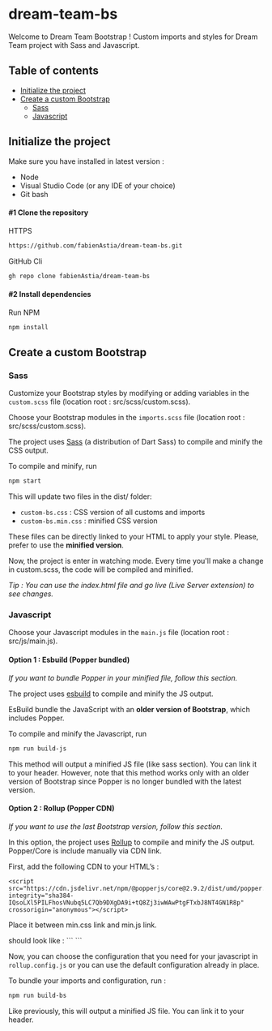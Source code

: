 # dream-team-bs

Welcome to Dream Team Bootstrap !
Custom imports and styles for Dream Team project with Sass and Javascript.

## Table of contents
- [Initialize the project](#initialize-the-project)
- [Create a custom Bootstrap](#create-a-custom-bootstrap)
   - [Sass](#sass)
   - [Javascript](#javascript)

## Initialize the project
Make sure you have installed in latest version :
- Node
- Visual Studio Code (or any IDE of your choice)
- Git bash

#### #1 Clone the repository
HTTPS
```bash
https://github.com/fabienAstia/dream-team-bs.git
```

GitHub Cli
```bash
gh repo clone fabienAstia/dream-team-bs
```

#### #2 Install dependencies
Run NPM 
```bash
npm install
```

## Create a custom Bootstrap
### Sass
Customize your Bootstrap styles by modifying or adding variables in the `custom.scss` file (location root : src/scss/custom.scss). 

Choose your Bootstrap modules in the `imports.scss` file (location root : src/scss/custom.scss).

The project uses [Sass](https://www.npmjs.com/package/sass) (a distribution of Dart Sass) to compile and minify the CSS output. 

To compile and minify, run
```bash
npm start
```

This will update two files in the dist/ folder:
 - `custom-bs.css` : CSS version of all customs and imports
 - `custom-bs.min.css` : minified CSS version

These files can be directly linked to your HTML to apply your style. Please, prefer to use the **minified version**.

Now, the project is enter in watching mode. Every time you'll make a change in custom.scss, the code will be compiled and minified.

*Tip : You can use the index.html file and go live (Live Server extension) to see changes.*

### Javascript
Choose your Javascript modules in the `main.js` file (location root : src/js/main.js).

#### Option 1 : Esbuild (Popper bundled)
*If you want to bundle Popper in your minified file, follow this section.*

The project uses [esbuild](https://www.npmjs.com/package/sass) to compile and minify the JS output. 

EsBuild bundle the JavaScript with an **older version of Bootstrap**, which includes Popper.

To compile and minify the Javascript, run
```bash
npm run build-js
```
This method will output a minified JS file (like sass section). You can link it to your header. However, note that this method works only with an older version of Bootstrap since Popper is no longer bundled with the latest version. 

#### Option 2 : Rollup (Popper CDN)
*If you want to use the last Bootstrap version, follow this section.*

In this option, the project uses [Rollup](https://www.npmjs.com/package/rollup) to compile and minify the JS output. 
Popper/Core is include manually via CDN link.

First, add the following CDN to your HTML’s <head> :
```
<script src="https://cdn.jsdelivr.net/npm/@popperjs/core@2.9.2/dist/umd/popper.min.js" integrity="sha384-IQsoLXl5PILFhosVNubq5LC7Qb9DXgDA9i+tQ8Zj3iwWAwPtgFTxbJ8NT4GN1R8p" crossorigin="anonymous"></script>
```
Place it between min.css link and min.js link.

<head> should look like :
```
<link rel="stylesheet" href="../dist/dream-team-bs.min.css">
<script src="https://cdn.jsdelivr.net/npm/@popperjs/core@2.9.2/dist/umd/popper.min.js" integrity="sha384-IQsoLXl5PILFhosVNubq5LC7Qb9DXgDA9i+tQ8Zj3iwWAwPtgFTxbJ8NT4GN1R8p" crossorigin="anonymous"></script>
<script type="module" src="../dist/dream-team-bs.umd.min.js"></script>
```

Now, you can choose the configuration that you need for your javascript in `rollup.config.js` or you can use the default configuration already in place.

To bundle your imports and configuration, run :
```bash
npm run build-bs
```
Like previously, this will output a minified JS file. You can link it to your header.
